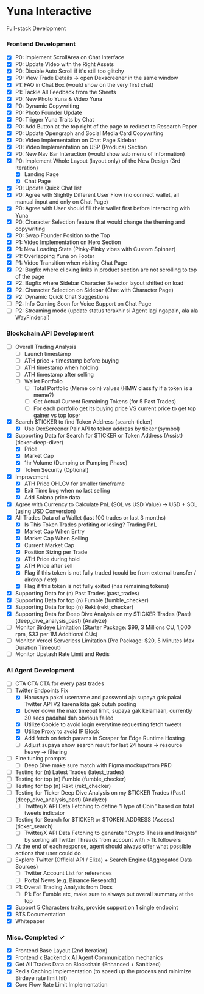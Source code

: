# Yuna Interactive

Full-stack Development

### Frontend Development

- [x] P0: Implement ScrollArea on Chat Interface
- [x] P0: Update Video with the Right Assets
- [x] P0: Disable Auto Scroll if it's still too glitchy
- [x] P0: View Trade Details -> open Dexscreener in the same window
- [x] P1: FAQ in Chat Box (would show on the very first chat)
- [x] P1: Tackle All Feedback from the Sheets
- [x] P0: New Photo Yuna & Video Yuna
- [x] P0: Dynamic Copywriting
- [x] P0: Photo Founder Update
- [x] P0: Trigger Yuna Traits by Chat
- [x] P0: Add Button at the top right of the page to redirect to Research Paper
- [x] P0: Update Opengraph and Social Media Card Copywriting
- [x] P0: Video Implementation on Chat Page Sidebar
- [x] P0: Video Implementation on USP (Producs) Section
- [x] P0: New Nav Bar Interaction (would show sub menu of information)
- [x] P0: Implement Whole Layout (layout only) of the New Design (3rd Iteration)
  - [x] Landing Page
  - [x] Chat Page
- [x] P0: Update Quick Chat list
- [x] P0: Agree with Slightly Different User Flow (no connect wallet, all manual input and only on Chat Page)
- [x] P0: Agree with User should fill their wallet first before interacting with Yuna
- [x] P0: Character Selection feature that would change the theming and copywriting
- [x] P0: Swap Founder Position to the Top
- [x] P1: Video Implementation on Hero Section
- [x] P1: New Loading State (Pinky-Pinky vibes with Custom Spinner)
- [x] P1: Overlapping Yuna on Footer
- [x] P1: Video Transition when visiting Chat Page
- [x] P2: Bugfix where clicking links in product section are not scrolling to top of the page
- [x] P2: Bugfix where Sidebar Character Selector layout shifted on load
- [x] P2: Character Selection on Sidebar (Chat with Character Page)
- [x] P2: Dynamic Quick Chat Suggestions
- [ ] P2: Info Coming Soon for Voice Support on Chat Page
- [ ] P2: Streaming mode (update status terakhir si Agent lagi ngapain, ala ala WayFinder.ai)

### Blockchain API Development

- [ ] Overall Trading Analysis
  - [ ] Launch timestamp
  - [ ] ATH price + timestamp before buying
  - [ ] ATH timestamp when holding
  - [ ] ATH timestamp after selling
  - [ ] Wallet Portfolio
    - [ ] Total Portfolio (Meme coin) values (HMW classify if a token is a meme?)
    - [ ] Get Actual Current Remaining Tokens (for 5 Past Trades)
    - [ ] For each portfolio get its buying price VS current price to get top gainer vs top loser
- [x] Search $TICKER to find Token Address (search-ticker)
  - [x] Use DexScreener Pair API to token address by ticker (symbol)
- [x] Supporting Data for Search for $TICKER or Token Address (Assist) (ticker-deep-diver)
  - [x] Price
  - [x] Market Cap
  - [x] 1hr Volume (Dumping or Pumping Phase)
  - [x] Token Security (Optional)
- [x] Improvement
  - [x] ATH Price OHLCV for smaller timeframe
  - [x] Exit Time bug when no last selling
  - [x] Add Solana price data
- [x] Agree with Currency to Calculate PnL (SOL vs USD Value) -> USD + SOL (using USD Conversion)
- [x] All Trades Data of a Wallet (last 100 trades or last 3 months)
  - [x] Is This Token Trades profiting or losing? Trading PnL
  - [x] Market Cap When Entry
  - [x] Market Cap When Selling
  - [x] Current Market Cap
  - [x] Position Sizing per Trade
  - [x] ATH Price during hold
  - [x] ATH Price after sell
  - [x] Flag if this token is not fully traded (could be from external transfer / airdrop / etc)
  - [x] Flag if this token is not fully exited (has remaining tokens)
- [x] Supporting Data for (n) Past Trades (past_trades)
- [x] Supporting Data for top (n) Fumble (fumble_checker)
- [x] Supporting Data for top (n) Rekt (rekt_checker)
- [x] Supporting Data for Deep Dive Analysis on my $TICKER Trades (Past) (deep_dive_analysis_past) (Analyze)
- [ ] Monitor Birdeye Limitation (Starter Package: $99, 3 Millions CU, 1,000 rpm, $33 per 1M Additional CUs)
- [ ] Monitor Vercel Serverless Limitation (Pro Package: $20, 5 Minutes Max Duration Timeout)
- [ ] Monitor Upstash Rate Limit and Redis

### AI Agent Development

- [ ] CTA CTA CTA for every past trades
- [ ] Twitter Endpoints Fix
  - [x] Harusnya pakai username and password aja supaya gak pakai Twitter API V2 karena kita gak butuh posting
  - [x] Lower down the max timeout limit, supaya gak kelamaan, currently 30 secs padahal dah obvious failed
  - [x] Utilize Cookie to avoid login everytime requesting fetch tweets
  - [x] Utilize Proxy to avoid IP Block
  - [x] Add fetch on fetch params in Scraper for Edge Runtime Hosting
  - [ ] Adjust supaya show search result for last 24 hours -> resource heavy -> filtering
- [ ] Fine tuning prompts
  - [ ] Deep Dive make sure match with Figma mockup/from PRD
- [ ] Testing for (n) Latest Trades (latest_trades)
- [ ] Testing for top (n) Fumble (fumble_checker)
- [ ] Testing for top (n) Rekt (rekt_checker)
- [ ] Testing for Ticker Deep Dive Analysis on my $TICKER Trades (Past) (deep_dive_analysis_past) (Analyze)
  - [ ] Twitter/X API Data Fetching to define "Hype of Coin" based on total tweets indicator
- [ ] Testing for Search for $TICKER or $TOKEN_ADDRESS (Assess) (ticker_search)
  - [ ] Twitter/X API Data Fetching to generate "Crypto Thesis and Insights" by sorting all Twitter Threads from account with > 1k followers
- [ ] At the end of each response, agent should always offer what possible actions that user could do
- [ ] Explore Twitter (Official API / Eliza) + Search Engine (Aggregated Data Sources)
  - [ ] Twitter Account List for references
  - [ ] Portal News (e.g. Binance Research)
- [ ] P1: Overall Trading Analysis from Docs
  - [ ] P1: For Fumble etc, make sure to always put overall summary at the top
- [x] Support 5 Characters traits, provide support on 1 single endpoint
- [x] BTS Documentation
- [x] Whitepaper

### Misc. Completed ✓

- [x] Frontend Base Layout (2nd Iteration)
- [x] Frontend x Backend x AI Agent Communication mechanics
- [x] Get All Trades Data on Blockchain (Enhanced + Sanitized)
- [x] Redis Caching Implementation (to speed up the process and minimize Birdeye rate limit hit)
- [x] Core Flow Rate Limit Implementation
